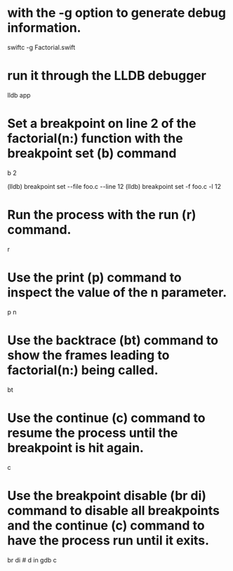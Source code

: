 # with the -g option to generate debug information.
swiftc -g Factorial.swift

# run it through the LLDB debugger
lldb app


# Set a breakpoint on line 2 of the factorial(n:) function with the breakpoint set (b) command
b 2

(lldb) breakpoint set --file foo.c --line 12
(lldb) breakpoint set -f foo.c -l 12 

# Run the process with the run (r) command.
r

# Use the print (p) command to inspect the value of the n parameter.
p n

# Use the backtrace (bt) command to show the frames leading to factorial(n:) being called.
bt

# Use the continue (c) command to resume the process until the breakpoint is hit again.
c

# Use the breakpoint disable (br di) command to disable all breakpoints and the continue (c) command to have the process run until it exits.
br di # d in gdb
c
